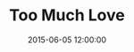 ---
layout: work
title: Too Much Love
date: 2015-06-05 12:00:00
category: lightworks
imageURL: /images/lightworks/too-much-love.jpg
thumbnailURL: /images/lightworks/too-much-love-thumbnail.jpg
medium: Automotive paints, clear cast acrylic, clear coat, custom board and flexi ply, LEDs, 24v power supply, electrical cable, 240v plug
dimensions: 1618mm Ø x 76mm D
price: $ 22,500
sold: false
---